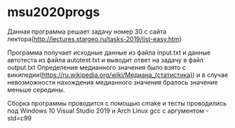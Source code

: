# msu2020progs
Данная программа решает задачу номер 30 с сайта лектора(http://lectures.stargeo.ru/tasks-2019/list-easy.htm)

Программа получает исходные данные из файла input.txt и данные автотеста из файла autotest.txt и выводит ответ на задачу в файл output.txt
Определение медианного значения было взято с википедии(https://ru.wikipedia.org/wiki/Медиана_(статистика)) и в случае невозможности нахождения медианного значения бралось значение меньше середины.

Сборка программы проводится с помощью cmake и тесты проводились под Windows 10 Visual Studio 2019 и Arch Linux gcc с аргументом -std=c99
